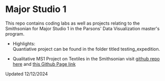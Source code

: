 # Major Studio 1

This repo contains coding labs as well as projects relating to the Smithsonian for Major Studio 1 in the Parsons' Data Visualization master's program.

- Highlights:  
  Quantiative project can be found in the folder titled testing_expedition.


 - Qualitative MS1 Project on Textiles in the Smithsonian visit [github repo here](https://github.com/animatevosian398/ms1_textiles-pt3)
  and [this Github Page link](https://animatevosian398.github.io/ms1_textiles-pt3/NEWMAP.HTML)

  Updated 12/12/2024


  
